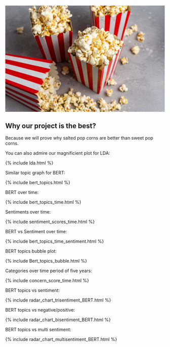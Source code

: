 ![image](output/popcorn.jpg)


## Why our project is the best?

Because we will prove why salted pop corns are better than sweet pop corns.

You can also admire our magnificient plot for LDA:  

{% include lda.html %}

Similar topic graph for BERT: 

{% include bert_topics.html %}

BERT over time: 

{% include bert_topics_time.html %}

Sentiments over time: 

{% include sentiment_scores_time.html %}

BERT vs Sentiment over time: 

{% include bert_topics_time_sentiment.html %}

BERT topics bubble plot: 

{% include Bert_topics_bubble.html %}

Categories over time period of five years:

{% include concern_score_time.html %}

BERT topics vs sentiment: 

{% include radar_chart_trisentiment_BERT.html %}

BERT topics vs negative/positive:

{% include radar_chart_bisentiment_BERT.html %}

BERT topics vs multi sentiment:

{% include radar_chart_multisentiment_BERT.html %}
